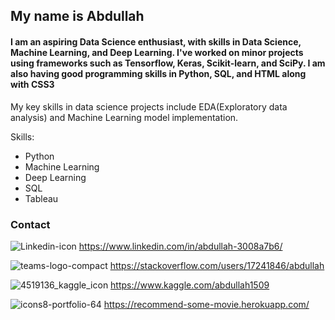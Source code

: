 ## My name is Abdullah

#### I am an aspiring Data Science enthusiast, with skills in Data Science, Machine Learning, and Deep Learning. I've worked on minor projects using frameworks such as Tensorflow, Keras, Scikit-learn, and SciPy. I am also having good programming skills in Python, SQL, and HTML along with CSS3

My key skills in data science projects include EDA(Exploratory data analysis) and Machine Learning model implementation.

Skills:
* Python
* Machine Learning
* Deep Learning
* SQL
* Tableau
        

### Contact
![Linkedin-icon](https://user-images.githubusercontent.com/58501537/140074126-2a9c2c61-e5df-45c2-9413-ece1efd836f3.png)  https://www.linkedin.com/in/abdullah-3008a7b6/

![teams-logo-compact](https://user-images.githubusercontent.com/58501537/140074828-98d8b529-31ed-4042-b2f1-37c9c771d366.png)  https://stackoverflow.com/users/17241846/abdullah

![4519136_kaggle_icon](https://user-images.githubusercontent.com/58501537/147413264-6624c5b4-a2b7-46f9-9b77-84dedff81379.png)  https://www.kaggle.com/abdullah1509


![icons8-portfolio-64](https://user-images.githubusercontent.com/58501537/170929819-b44bf02c-af52-4ba0-a065-d8ecd08b08e9.png)
https://recommend-some-movie.herokuapp.com/
